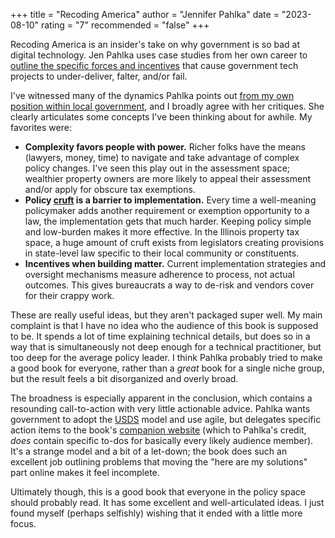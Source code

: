 +++
title = "Recoding America"
author = "Jennifer Pahlka"
date = "2023-08-10"
rating = "7"
recommended = "false"
+++

Recoding America is an insider's take on why government is so bad at digital technology. Jen Pahlka uses case studies from her own career to [outline the specific forces and incentives](https://www.recodingamerica.us/concepts) that cause government tech projects to under-deliver, falter, and/or fail.

I've witnessed many of the dynamics Pahlka points out [from my own position within local government](/local-gov), and I broadly agree with her critiques. She clearly articulates some concepts I've been thinking about for awhile. My favorites were:

- **Complexity favors people with power.** Richer folks have the means (lawyers, money, time) to navigate and take advantage of complex policy changes. I've seen this play out in the assessment space; wealthier property owners are more likely to appeal their assessment and/or apply for obscure tax exemptions.
- **Policy [cruft](https://en.wikipedia.org/wiki/Cruft) is a barrier to implementation.** Every time a well-meaning policymaker adds another requirement or exemption opportunity to a law, the implementation gets that much harder. Keeping policy simple and low-burden makes it more effective. In the Illinois property tax space, a huge amount of cruft exists from legislators creating provisions in state-level law specific to their local community or constituents.
- **Incentives when building matter.** Current implementation strategies and oversight mechanisms measure adherence to process, not actual outcomes. This gives bureaucrats a way to de-risk and vendors cover for their crappy work.

These are really useful ideas, but they aren't packaged super well. My main complaint is that I have no idea who the audience of this book is supposed to be. It spends a lot of time explaining technical details, but does so in a way that is simultaneously not deep enough for a technical practitioner, but too deep for the average policy leader. I think Pahlka probably tried to make a good book for everyone, rather than a _great_ book for a single niche group, but the result feels a bit disorganized and overly broad.

The broadness is especially apparent in the conclusion, which contains a resounding call-to-action with very little actionable advice. Pahlka wants government to adopt the [USDS](https://www.usds.gov) model and use agile, but delegates specific action items to the book's [companion website](https://www.recodingamerica.us/take-action) (which to Pahlka's credit, _does_ contain specific to-dos for basically every likely audience member). It's a strange model and a bit of a let-down; the book does such an excellent job outlining problems that moving the "here are my solutions" part online makes it feel incomplete.

Ultimately though, this is a good book that everyone in the policy space should probably read. It has some excellent and well-articulated ideas. I just found myself (perhaps selfishly) wishing that it ended with a little more focus.
